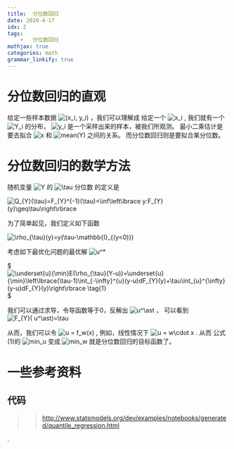 ```yaml
---
title:  分位数回归
date: 2020-4-17
idx: 2
tags:
    -   分位数回归
mathjax: true
categories: math
grammar_linkify: true
---
```


# 分位数回归的直观

给定一些样本数据  <img src="https://www.zhihu.com/equation?tex=(x_i, y_i)" alt="(x_i, y_i)" class="ee_img tr_noresize" eeimg="1"> ，我们可以理解成 给定一个  <img src="https://www.zhihu.com/equation?tex=x_i" alt="x_i" class="ee_img tr_noresize" eeimg="1"> , 我们就有一个  <img src="https://www.zhihu.com/equation?tex=Y_i" alt="Y_i" class="ee_img tr_noresize" eeimg="1">  的分布， <img src="https://www.zhihu.com/equation?tex=y_i" alt="y_i" class="ee_img tr_noresize" eeimg="1">  是一个采样出来的样本，被我们所观测。 最小二乘估计是要去拟合  <img src="https://www.zhihu.com/equation?tex=x" alt="x" class="ee_img tr_noresize" eeimg="1">  和  <img src="https://www.zhihu.com/equation?tex=mean(Y)" alt="mean(Y)" class="ee_img tr_noresize" eeimg="1">  之间的关系。 而分位数回归则是要拟合某分位数。

<!-- more -->

 
 
 
# 分位数回归的数学方法
随机变量  <img src="https://www.zhihu.com/equation?tex=Y" alt="Y" class="ee_img tr_noresize" eeimg="1">  的  <img src="https://www.zhihu.com/equation?tex=\tau" alt="\tau" class="ee_img tr_noresize" eeimg="1">  分位数 的定义是

<img src="https://www.zhihu.com/equation?tex=Q_{Y}(\tau)=F_{Y}^{-1}(\tau)=\inf\left\lbrace y:F_{Y}(y)\geq\tau\right\rbrace " alt="Q_{Y}(\tau)=F_{Y}^{-1}(\tau)=\inf\left\lbrace y:F_{Y}(y)\geq\tau\right\rbrace " class="ee_img tr_noresize" eeimg="1">

为了简单起见，我们定义如下函数


<img src="https://www.zhihu.com/equation?tex=\rho_{\tau}(y)=y(\tau-\mathbb{I}_{(y<0)}) " alt="\rho_{\tau}(y)=y(\tau-\mathbb{I}_{(y<0)}) " class="ee_img tr_noresize" eeimg="1">
 
 
考虑如下最优化问题的最优解  <img src="https://www.zhihu.com/equation?tex=u^*" alt="u^*" class="ee_img tr_noresize" eeimg="1"> 

$ <img src="https://www.zhihu.com/equation?tex= \underset{u}{\min}E(\rho_{\tau}(Y-u))=\underset{u}{\min}\left\lbrace(\tau-1)\int_{-\infty}^{u}(y-u)dF_{Y}(y)+\tau\int_{u}^{\infty}(y-u)dF_{Y}(y)\right\rbrace  \tag{1}" alt=" \underset{u}{\min}E(\rho_{\tau}(Y-u))=\underset{u}{\min}\left\lbrace(\tau-1)\int_{-\infty}^{u}(y-u)dF_{Y}(y)+\tau\int_{u}^{\infty}(y-u)dF_{Y}(y)\right\rbrace  \tag{1}" class="ee_img tr_noresize" eeimg="1"> $ 

我们可以通过求导，令导函数等于0，反解出 <img src="https://www.zhihu.com/equation?tex=u^\ast" alt="u^\ast" class="ee_img tr_noresize" eeimg="1">  ， 可以看到  <img src="https://www.zhihu.com/equation?tex=F_{Y}( u^\ast)=\tau" alt="F_{Y}( u^\ast)=\tau" class="ee_img tr_noresize" eeimg="1"> 

从而，我们可以令   <img src="https://www.zhihu.com/equation?tex=u = f_w(x)" alt="u = f_w(x)" class="ee_img tr_noresize" eeimg="1"> , 例如，线性情况下   <img src="https://www.zhihu.com/equation?tex=u = w\cdot x" alt="u = w\cdot x" class="ee_img tr_noresize" eeimg="1"> . 从而 公式 (1)的  <img src="https://www.zhihu.com/equation?tex=min_u" alt="min_u" class="ee_img tr_noresize" eeimg="1">  变成  <img src="https://www.zhihu.com/equation?tex=min_w" alt="min_w" class="ee_img tr_noresize" eeimg="1"> 就是分位数回归的目标函数了。


 

 # 一些参考资料
  
 ## 代码
 >>  http://www.statsmodels.org/dev/examples/notebooks/generated/quantile_regression.html
 >>  
 
 .